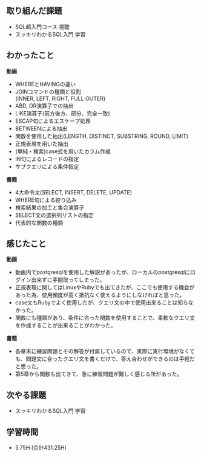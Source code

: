 ## 取り組んだ課題
- SQL超入門コース 視聴
- スッキリわかるSQL入門 学習
  
## わかったこと  
__動画__  
  
- WHEREとHAVINGの違い
- JOINコマンドの種類と役割  
(INNER, LEFT, RIGHT, FULL OUTER)  
- ABD, OR演算子での抽出
- LIKE演算子(前方後方、部分、完全一致)
- ESCAP句によるエスケープ処理
- BETWEENによる抽出
- 関数を使用した抽出(LENGTH, DISTINCT, SUBSTRING, ROUND, LIMIT)
- 正規表現を用いた抽出
- (単純・検索)case式を用いたカラム作成
- IN句によるレコードの指定
- サブクエリによる条件指定
  
__書籍__  
  
- 4大命令文(SELECT, INSERT, DELETE, UPDATE)
- WHERE句による絞り込み
- 検索結果の加工と集合演算子
- SELECT文の選択列リストの指定
- 代表的な関数の種類
  
## 感じたこと  
__動画__  
  
- 動画内でpostgresqlを使用した解説があったが、ローカルのpostgresqlにログイン出来ずに手間取ってしまった。
- 正規表現に関してはLinuxやRubyでも出てきたが、ここでも使用する機会があった為、使用頻度が高く抵抗なく使えるようにしなければと思った。
- case文もRubyでよく使用したが、クエリ文の中で使用出来ることは知らなかった。
- 関数にも種類があり、条件に合った関数を使用することで、柔軟なクエリ文を作成することが出来ることがわかった。
  
__書籍__  
  
- 各章末に練習問題とその解答が付属しているので、実際に実行環境がなくても、問題文に合ったクエリ文を書くだけで、答え合わせができるのは手軽だと思った。
- 第5章から関数も出てきて、急に練習問題が難しく感じる所があった。
  
## 次やる課題  
- スッキリわかるSQL入門 学習
  
## 学習時間  
- 5.75H (合計431.25H)
